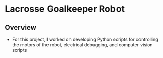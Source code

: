 # Lacrosse Goalkeeper Robot

## Overview 

- For this project, I worked on developing Python scripts for controlling the motors of the robot, electrical debugging, and computer vision scripts 

